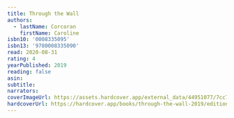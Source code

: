 ```yaml
---
title: Through the Wall
authors:
  - lastName: Corcoran
    firstName: Caroline
isbn10: '0008335095'
isbn13: '9780008335090'
read: 2020-08-31
rating: 4
yearPublished: 2019
reading: false
asin:
subtitle:
narrators:
coverImageUrl: https://assets.hardcover.app/external_data/44951077/7cc7e304398b32362a8bc6cd33f649e32fb3ab09.jpeg
hardcoverUrl: https://hardcover.app/books/through-the-wall-2019/editions/30455745
---
```

